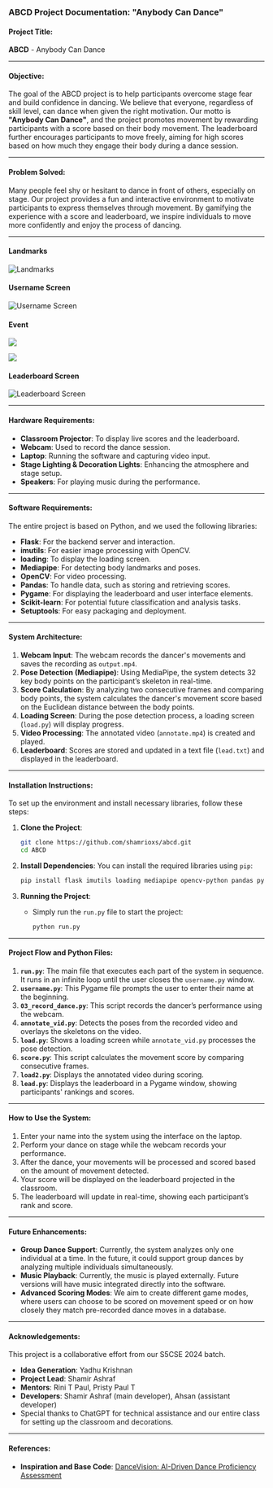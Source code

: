 ### ABCD Project Documentation: "Anybody Can Dance"

#### **Project Title**:
**ABCD** - Anybody Can Dance

---

#### **Objective**:
The goal of the ABCD project is to help participants overcome stage fear and build confidence in dancing. We believe that everyone, regardless of skill level, can dance when given the right motivation. Our motto is **"Anybody Can Dance"**, and the project promotes movement by rewarding participants with a score based on their body movement. The leaderboard further encourages participants to move freely, aiming for high scores based on how much they engage their body during a dance session.

---

#### **Problem Solved**:
Many people feel shy or hesitant to dance in front of others, especially on stage. Our project provides a fun and interactive environment to motivate participants to express themselves through movement. By gamifying the experience with a score and leaderboard, we inspire individuals to move more confidently and enjoy the process of dancing.

---

#### Landmarks
![Landmarks](./image/landmarks.png)

#### Username Screen
![Username Screen](./image/Username.png)

#### Event
![](./image/img3.jpg)

![](./image/img2.jpg)

#### Leaderboard Screen
![Leaderboard Screen](./image/Leaderboard.png)

---

#### **Hardware Requirements**:
- **Classroom Projector**: To display live scores and the leaderboard.
- **Webcam**: Used to record the dance session.
- **Laptop**: Running the software and capturing video input.
- **Stage Lighting & Decoration Lights**: Enhancing the atmosphere and stage setup.
- **Speakers**: For playing music during the performance.

---

#### **Software Requirements**:
The entire project is based on Python, and we used the following libraries:
- **Flask**: For the backend server and interaction.
- **imutils**: For easier image processing with OpenCV.
- **loading**: To display the loading screen.
- **Mediapipe**: For detecting body landmarks and poses.
- **OpenCV**: For video processing.
- **Pandas**: To handle data, such as storing and retrieving scores.
- **Pygame**: For displaying the leaderboard and user interface elements.
- **Scikit-learn**: For potential future classification and analysis tasks.
- **Setuptools**: For easy packaging and deployment.

---

#### **System Architecture**:
1. **Webcam Input**: The webcam records the dancer's movements and saves the recording as `output.mp4`.
2. **Pose Detection (Mediapipe)**: Using MediaPipe, the system detects 32 key body points on the participant’s skeleton in real-time.
3. **Score Calculation**: By analyzing two consecutive frames and comparing body points, the system calculates the dancer's movement score based on the Euclidean distance between the body points.
4. **Loading Screen**: During the pose detection process, a loading screen (`load.py`) will display progress.
5. **Video Processing**: The annotated video (`annotate.mp4`) is created and played.
6. **Leaderboard**: Scores are stored and updated in a text file (`lead.txt`) and displayed in the leaderboard.

---

#### **Installation Instructions**:
To set up the environment and install necessary libraries, follow these steps:

1. **Clone the Project**:
   ```bash
   git clone https://github.com/shamrioxs/abcd.git
   cd ABCD
   ```

2. **Install Dependencies**:
   You can install the required libraries using `pip`:
   ```bash
   pip install flask imutils loading mediapipe opencv-python pandas pygame scikit-learn setuptools
   ```

3. **Running the Project**:
   - Simply run the `run.py` file to start the project:
     ```bash
     python run.py
     ```

---

#### **Project Flow and Python Files**:
1. **`run.py`**: The main file that executes each part of the system in sequence. It runs in an infinite loop until the user closes the `username.py` window.
2. **`username.py`**: This Pygame file prompts the user to enter their name at the beginning.
3. **`03_record_dance.py`**: This script records the dancer’s performance using the webcam.
4. **`annotate_vid.py`**: Detects the poses from the recorded video and overlays the skeletons on the video.
5. **`load.py`**: Shows a loading screen while `annotate_vid.py` processes the pose detection.
6. **`score.py`**: This script calculates the movement score by comparing consecutive frames.
7. **`load2.py`**: Displays the annotated video during scoring.
8. **`lead.py`**: Displays the leaderboard in a Pygame window, showing participants' rankings and scores.

---

#### **How to Use the System**:
1. Enter your name into the system using the interface on the laptop.
2. Perform your dance on stage while the webcam records your performance.
3. After the dance, your movements will be processed and scored based on the amount of movement detected.
4. Your score will be displayed on the leaderboard projected in the classroom.
5. The leaderboard will update in real-time, showing each participant’s rank and score.

---

#### **Future Enhancements**:
- **Group Dance Support**: Currently, the system analyzes only one individual at a time. In the future, it could support group dances by analyzing multiple individuals simultaneously.
- **Music Playback**: Currently, the music is played externally. Future versions will have music integrated directly into the software.
- **Advanced Scoring Modes**: We aim to create different game modes, where users can choose to be scored on movement speed or on how closely they match pre-recorded dance moves in a database.

---

#### **Acknowledgements**:
This project is a collaborative effort from our S5CSE 2024 batch.
- **Idea Generation**: Yadhu Krishnan
- **Project Lead**: Shamir Ashraf
- **Mentors**: Rini T Paul, Pristy Paul T
- **Developers**: Shamir Ashraf (main developer), Ahsan (assistant developer)
- Special thanks to ChatGPT for technical assistance and our entire class for setting up the classroom and decorations.

---

#### **References**:
- **Inspiration and Base Code**: [DanceVision: AI-Driven Dance Proficiency Assessment](https://github.com/zin288/DanceVision-AI-Driven-Dance-Proficiency-Assessment)
